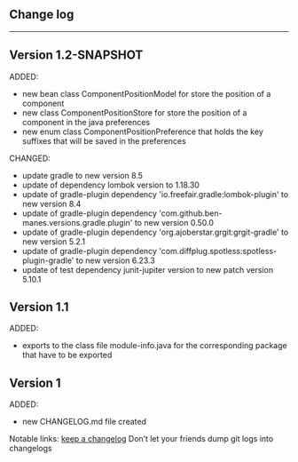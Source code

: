 ## Change log
----------------------

Version 1.2-SNAPSHOT
-------------

ADDED:

- new bean class ComponentPositionModel for store the position of a component
- new class ComponentPositionStore for store the position of a component in the java preferences
- new enum class ComponentPositionPreference that holds the key suffixes that will be saved in the preferences

CHANGED:

- update gradle to new version 8.5
- update of dependency lombok version to 1.18.30
- update of gradle-plugin dependency 'io.freefair.gradle:lombok-plugin' to new version 8.4
- update of gradle-plugin dependency 'com.github.ben-manes.versions.gradle.plugin' to new version 0.50.0
- update of gradle-plugin dependency 'org.ajoberstar.grgit:grgit-gradle' to new version 5.2.1
- update of gradle-plugin dependency 'com.diffplug.spotless:spotless-plugin-gradle' to new version 6.23.3
- update of test dependency junit-jupiter version to new patch version 5.10.1

Version 1.1
-------------

ADDED:

- exports to the class file module-info.java for the corresponding package that have to be exported

Version 1
-------------

ADDED:

- new CHANGELOG.md file created

Notable links:
[keep a changelog](http://keepachangelog.com/en/1.0.0/) Don’t let your friends dump git logs into changelogs
